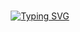 <div align="center">
<br>


[![Typing SVG](https://readme-typing-svg.herokuapp.com?font=Oleo+Script&color=3AD353&size=35&center=true&vCenter=true&width=404&height=53&lines=%E3%80%80%E3%80%80Hi+there%2C+I'm+Taejun.+%E3%80%80%E3%80%80)](https://git.io/typing-svg)

<br>
